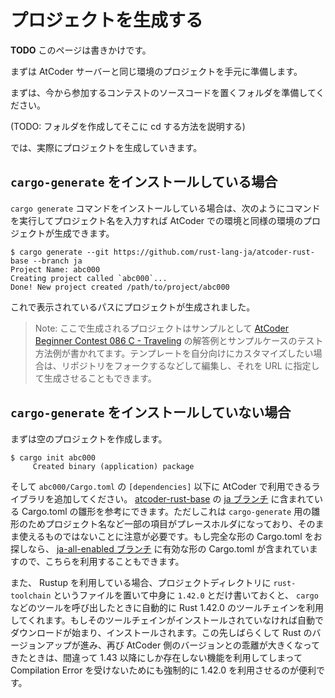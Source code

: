 <!-- -*- coding:utf-8-unix -*- -->

# プロジェクトを生成する

**TODO** このページは書きかけです。

まずは AtCoder サーバーと同じ環境のプロジェクトを手元に準備します。

まずは、今から参加するコンテストのソースコードを置くフォルダを準備してください。

(TODO: フォルダを作成してそこに cd する方法を説明する)

では、実際にプロジェクトを生成していきます。

## `cargo-generate` をインストールしている場合

`cargo generate` コマンドをインストールしている場合は、次のようにコマンドを実行してプロジェクト名を入力すれば AtCoder での環境と同様の環境のプロジェクトが生成できます。

```console
$ cargo generate --git https://github.com/rust-lang-ja/atcoder-rust-base --branch ja
Project Name: abc000
Creating project called `abc000`...
Done! New project created /path/to/project/abc000
```

これで表示されているパスにプロジェクトが生成されました。

> Note: ここで生成されるプロジェクトはサンプルとして [AtCoder Beginner Contest 086 C - Traveling](https://atcoder.jp/contests/abc086/tasks/arc089_a) の解答例とサンプルケースのテスト方法例が書かれてます。テンプレートを自分向けにカスタマイズしたい場合は、リポジトリをフォークするなどして編集し、それを URL に指定して生成させることもできます。

## `cargo-generate` をインストールしていない場合

まずは空のプロジェクトを作成します。

```
$ cargo init abc000
     Created binary (application) package
```

そして `abc000/Cargo.toml` の `[dependencies]` 以下に AtCoder で利用できるライブラリを追加してください。 [atcoder-rust-base](https://github.com/rust-lang-ja/atcoder-rust-base) の [ja ブランチ](https://github.com/rust-lang-ja/atcoder-rust-base/tree/ja) に含まれている Cargo.toml の雛形を参考にできます。ただしこれは `cargo-generate` 用の雛形のためプロジェクト名など一部の項目がプレースホルダになっており、そのまま使えるものではないことに注意が必要です。もし完全な形の Cargo.toml をお探しなら、 [ja-all-enabled ブランチ](https://github.com/rust-lang-ja/atcoder-rust-base/tree/ja-all-enabled) に有効な形の Cargo.toml が含まれていますので、こちらを利用することもできます。

また、 Rustup を利用している場合、プロジェクトディレクトリに `rust-toolchain` というファイルを置いて中身に `1.42.0` とだけ書いておくと、 `cargo` などのツールを呼び出したときに自動的に Rust 1.42.0 のツールチェインを利用してくれます。もしそのツールチェインがインストールされていなければ自動でダウンロードが始まり、インストールされます。この先しばらくして Rust のバージョンアップが進み、再び AtCoder 側のバージョンとの乖離が大きくなってきたときは、間違って 1.43 以降にしか存在しない機能を利用してしまって Compilation Error を受けないためにも強制的に 1.42.0 を利用させるのが便利です。
